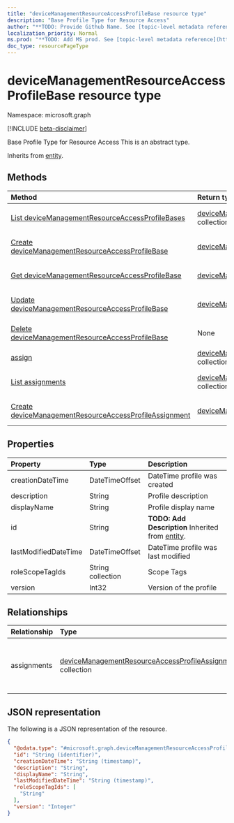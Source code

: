 ```yaml
---
title: "deviceManagementResourceAccessProfileBase resource type"
description: "Base Profile Type for Resource Access"
author: "**TODO: Provide Github Name. See [topic-level metadata reference](https://msgo.azurewebsites.net/add/document/guidelines/metadata.html#topic-level-metadata)**"
localization_priority: Normal
ms.prod: "**TODO: Add MS prod. See [topic-level metadata reference](https://msgo.azurewebsites.net/add/document/guidelines/metadata.html#topic-level-metadata)**"
doc_type: resourcePageType
---
```


# deviceManagementResourceAccessProfileBase resource type

Namespace: microsoft.graph

[!INCLUDE [beta-disclaimer](../../includes/beta-disclaimer.md)]

Base Profile Type for Resource Access
This is an abstract type.


Inherits from [entity](../resources/entity.md).

## Methods
|Method|Return type|Description|
|:---|:---|:---|
|[List deviceManagementResourceAccessProfileBases](../api/devicemanagementresourceaccessprofilebase-list.md)|[deviceManagementResourceAccessProfileBase](../resources/devicemanagementresourceaccessprofilebase.md) collection|Get a list of the [deviceManagementResourceAccessProfileBase](../resources/devicemanagementresourceaccessprofilebase.md) objects and their properties.|
|[Create deviceManagementResourceAccessProfileBase](../api/devicemanagementresourceaccessprofilebase-create.md)|[deviceManagementResourceAccessProfileBase](../resources/devicemanagementresourceaccessprofilebase.md)|Create a new [deviceManagementResourceAccessProfileBase](../resources/devicemanagementresourceaccessprofilebase.md) object.|
|[Get deviceManagementResourceAccessProfileBase](../api/devicemanagementresourceaccessprofilebase-get.md)|[deviceManagementResourceAccessProfileBase](../resources/devicemanagementresourceaccessprofilebase.md)|Read the properties and relationships of a [deviceManagementResourceAccessProfileBase](../resources/devicemanagementresourceaccessprofilebase.md) object.|
|[Update deviceManagementResourceAccessProfileBase](../api/devicemanagementresourceaccessprofilebase-update.md)|[deviceManagementResourceAccessProfileBase](../resources/devicemanagementresourceaccessprofilebase.md)|Update the properties of a [deviceManagementResourceAccessProfileBase](../resources/devicemanagementresourceaccessprofilebase.md) object.|
|[Delete deviceManagementResourceAccessProfileBase](../api/devicemanagementresourceaccessprofilebase-delete.md)|None|Deletes a [deviceManagementResourceAccessProfileBase](../resources/devicemanagementresourceaccessprofilebase.md) object.|
|[assign](../api/devicemanagementresourceaccessprofilebase-assign.md)|[deviceManagementResourceAccessProfileAssignment](../resources/devicemanagementresourceaccessprofileassignment.md) collection|**TODO: Add Description**|
|[List assignments](../api/devicemanagementresourceaccessprofilebase-list-assignments.md)|[deviceManagementResourceAccessProfileAssignment](../resources/devicemanagementresourceaccessprofileassignment.md) collection|Get the deviceManagementResourceAccessProfileAssignment resources from the assignments navigation property.|
|[Create deviceManagementResourceAccessProfileAssignment](../api/devicemanagementresourceaccessprofilebase-post-assignments.md)|[deviceManagementResourceAccessProfileAssignment](../resources/devicemanagementresourceaccessprofileassignment.md)|Create a new deviceManagementResourceAccessProfileAssignment object.|

## Properties
|Property|Type|Description|
|:---|:---|:---|
|creationDateTime|DateTimeOffset|DateTime profile was created|
|description|String|Profile description|
|displayName|String|Profile display name|
|id|String|**TODO: Add Description** Inherited from [entity](../resources/entity.md).|
|lastModifiedDateTime|DateTimeOffset|DateTime profile was last modified|
|roleScopeTagIds|String collection|Scope Tags|
|version|Int32|Version of the profile|

## Relationships
|Relationship|Type|Description|
|:---|:---|:---|
|assignments|[deviceManagementResourceAccessProfileAssignment](../resources/devicemanagementresourceaccessprofileassignment.md) collection|The list of assignments for the device configuration profile.|

## JSON representation
The following is a JSON representation of the resource.
<!-- {
  "blockType": "resource",
  "keyProperty": "id",
  "@odata.type": "microsoft.graph.deviceManagementResourceAccessProfileBase",
  "baseType": "microsoft.graph.entity",
  "openType": false
}
-->
``` json
{
  "@odata.type": "#microsoft.graph.deviceManagementResourceAccessProfileBase",
  "id": "String (identifier)",
  "creationDateTime": "String (timestamp)",
  "description": "String",
  "displayName": "String",
  "lastModifiedDateTime": "String (timestamp)",
  "roleScopeTagIds": [
    "String"
  ],
  "version": "Integer"
}
```

